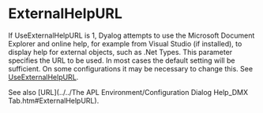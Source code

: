 # ExternalHelpURL

If UseExternalHelpURL is 1, Dyalog attempts to use the Microsoft Document Explorer and online help, for example from Visual Studio (if installed), to display help for external objects, such as .Net Types. This parameter specifies the URL to be used. In most cases the default setting  will be sufficient. On some configurations it may be necessary to change this. See [ UseExternalHelpURL](useexternalhelpurl.md).

See also [URL](../../The APL Environment/Configuration Dialog Help_DMX Tab.htm#ExternalHelpURL).
